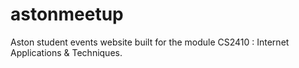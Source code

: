 # astonmeetup
Aston student events website built for the module CS2410 : Internet Applications &amp; Techniques. 
